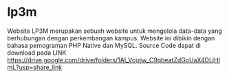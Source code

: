 # lp3m
Website LP3M merupakan sebuah website untuk mengelola data-data yang berhubungan dengan perkembangan kampus. Website ini dibikin dengan bahasa pemograman PHP Native dan MySQL.
Source Code dapat di download pada LINK https://drive.google.com/drive/folders/1AI_Vcjzjw_C9qbeatZdGoUaX4DLjHImL?usp=share_link
